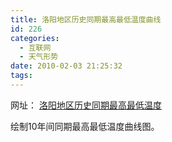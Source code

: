 ```yaml
---
title: 洛阳地区历史同期最高最低温度曲线
id: 226
categories:
  - 互联网
  - 天气形势
date: 2010-02-03 21:25:32
tags:
---
```


网址： [洛阳地区历史同期最高最低温度](http://lyqx.de/draw-temph/ "洛阳地区历史同期最高最低温度")

绘制10年间同期最高最低温度曲线图。